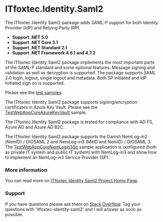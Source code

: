 # ITfoxtec.Identity.Saml2

The ITfoxtec Identity Saml2 package adds SAML-P support for both Identity Provider (IdP) and Relying Party (RP).

* **Support .NET 5.0**
* **Support .NET Core 3.1**
* **Support .NET Standard 2.1**
* **Support .NET Framework 4.6.1 and 4.7.2**

The ITfoxtec Identity Saml2 package implements the most important parts of the SAML-P standard and some optional features. 
Message signing and validation as well as decryption is supported. The package supports SAML 2.0 login, logout, single 
logout and metadata. Both SP Initiated and IdP Initiated sign on is supported. 

Please see the [test samples](https://github.com/ITfoxtec/ITfoxtec.Identity.Saml2/tree/master/test).

The ITfoxtec Identity Saml2 package supports signing/encryption certificates in Azure Key Vault. 
Please see the [TestWebAppCoreAzureKeyVault](https://github.com/ITfoxtec/ITfoxtec.Identity.Saml2/tree/master/test/TestWebAppCoreAzureKeyVault) sample. 

The ITfoxtec Identity Saml2 package is tested for compliance with AD FS, Azure AD and Azure AD B2C. 

The ITfoxtec Identity Saml2 package supports the Danish NemLog-in2 (NemID) / OIOSAML 2 and NemLog-in3 (MitID and NemID) / OIOSAML 3.
The [TestWebAppCoreNemLogin3Sp](https://github.com/ITfoxtec/ITfoxtec.Identity.Saml2/tree/master/test/TestWebAppCoreNemLogin3Sp) sample application is configured (both as private IT system and public IT system) with NemLog-in3 and show how to implement an NemLog-in3 Service Provider (SP).

### More information
You can read more on <a href="https://itfoxtec.com/identitysaml2">ITfoxtec Identity Saml2 Project Home Page</a>.

### Support
If you have questions please ask them on <a href="https://stackoverflow.com/questions/tagged/itfoxtec-identity-saml2">Stack Overflow</a>. Tag your questions with 'itfoxtec-identity-saml2' and I will answer as soon as possible.
